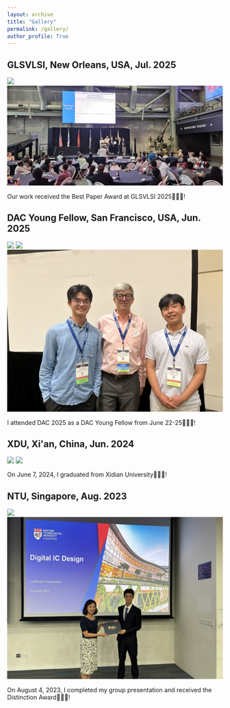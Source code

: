 ```yaml
---
layout: archive
title: "Gallery"
permalink: /gallery/
author_profile: True
---
```


## GLSVLSI, New Orleans, USA, Jul. 2025

<img src="/images/GLSVLSI_1.jpg">  

<img src="/images/GLSVLSI_2.jpg">

Our work received the Best Paper Award at GLSVLSI 2025🎉🎉🎉!

## DAC Young Fellow, San Francisco, USA, Jun. 2025

<img src="/images/DYF_1.jpg">

<img src="/images/DYF_3.jpg">

<img src="/images/DYF_2.jpg">

I attended DAC 2025 as a DAC Young Fellow from June 22-25🎉🎉🎉!

## XDU, Xi'an, China, Jun. 2024

<img src="/images/XDU_1.JPG">

<img src="/images/XDU_2.JPG">

On June 7, 2024, I graduated from Xidian University🎉🎉🎉!

## NTU, Singapore, Aug. 2023

<img src="/images/NTU-1.jpg">

<img src="/images/NTU-2.jpg">

On August 4, 2023, I completed my group presentation and received the Distinction Award🎉🎉🎉!
